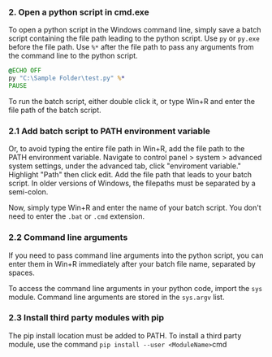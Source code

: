 ### 2. Open a python script in cmd.exe

To open a python script in the Windows command line, simply save a batch script containing the file path leading to the python script. Use `py` or `py.exe` before the file path. Use `%*` after the file path to pass any arguments from the command line to the python script. 
```cmd
@ECHO OFF
py "C:\Sample Folder\test.py" %*
PAUSE
```

To run the batch script, either double click it, or type Win+R and enter the file path of the batch script.

### 2.1 Add batch script to PATH environment variable

Or, to avoid typing the entire file path in Win+R, add the file path to the PATH environment variable. Navigate to control panel > system > advanced system settings, under the advanced tab, click "enviroment variable." Highlight "Path" then click edit. Add the file path that leads to your batch script. In older versions of Windows, the filepaths must be separated by a semi-colon. 

Now, simply type Win+R and enter the name of your batch script. You don't need to enter the `.bat` or `.cmd` extension. 

### 2.2 Command line arguments 

If you need to pass command line arguments into the python script, you can enter them in Win+R immediately after your batch file name, separated by spaces. 

To access the command line arguments in your python code, import the `sys` module. Command line arguments are stored in the `sys.argv` list. 

### 2.3 Install third party modules with pip

The pip install location must be added to PATH. To install a third party module, use the command `pip install --user <ModuleName>`cmd
